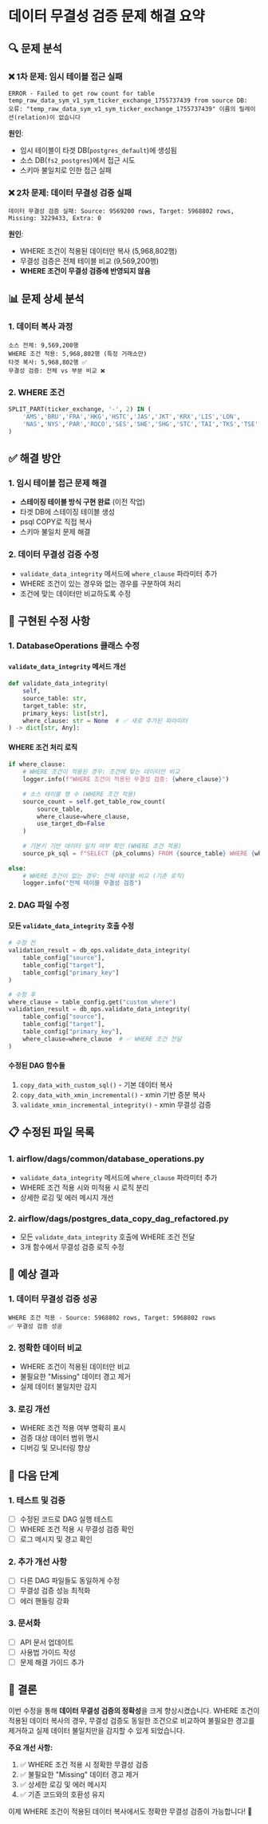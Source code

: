 # 데이터 무결성 검증 문제 해결 요약

## 🔍 문제 분석

### ❌ **1차 문제: 임시 테이블 접근 실패**
```
ERROR - Failed to get row count for table temp_raw_data_sym_v1_sym_ticker_exchange_1755737439 from source DB: 
오류: "temp_raw_data_sym_v1_sym_ticker_exchange_1755737439" 이름의 릴레이션(relation)이 없습니다
```

**원인**: 
- 임시 테이블이 타겟 DB(`postgres_default`)에 생성됨
- 소스 DB(`fs2_postgres`)에서 접근 시도
- 스키마 불일치로 인한 접근 실패

### ❌ **2차 문제: 데이터 무결성 검증 실패**
```
데이터 무결성 검증 실패: Source: 9569200 rows, Target: 5968802 rows, Missing: 3229433, Extra: 0
```

**원인**: 
- WHERE 조건이 적용된 데이터만 복사 (5,968,802행)
- 무결성 검증은 전체 테이블 비교 (9,569,200행)
- **WHERE 조건이 무결성 검증에 반영되지 않음**

## 📊 문제 상세 분석

### 1. **데이터 복사 과정**
```
소스 전체: 9,569,200행
WHERE 조건 적용: 5,968,802행 (특정 거래소만)
타겟 복사: 5,968,802행 ✅
무결성 검증: 전체 vs 부분 비교 ❌
```

### 2. **WHERE 조건**
```sql
SPLIT_PART(ticker_exchange, '-', 2) IN (
    'AMS','BRU','FRA','HKG','HSTC','JAS','JKT','KRX','LIS','LON',
    'NAS','NYS','PAR','ROCO','SES','SHE','SHG','STC','TAI','TKS','TSE'
)
```

## ✅ 해결 방안

### 1. **임시 테이블 접근 문제 해결**
- **스테이징 테이블 방식 구현 완료** (이전 작업)
- 타겟 DB에 스테이징 테이블 생성
- psql COPY로 직접 복사
- 스키마 불일치 문제 해결

### 2. **데이터 무결성 검증 수정**
- `validate_data_integrity` 메서드에 `where_clause` 파라미터 추가
- WHERE 조건이 있는 경우와 없는 경우를 구분하여 처리
- 조건에 맞는 데이터만 비교하도록 수정

## 🔧 구현된 수정 사항

### 1. **DatabaseOperations 클래스 수정**

#### `validate_data_integrity` 메서드 개선
```python
def validate_data_integrity(
    self, 
    source_table: str, 
    target_table: str, 
    primary_keys: list[str], 
    where_clause: str = None  # ✅ 새로 추가된 파라미터
) -> dict[str, Any]:
```

#### WHERE 조건 처리 로직
```python
if where_clause:
    # WHERE 조건이 적용된 경우: 조건에 맞는 데이터만 비교
    logger.info(f"WHERE 조건이 적용된 무결성 검증: {where_clause}")
    
    # 소스 테이블 행 수 (WHERE 조건 적용)
    source_count = self.get_table_row_count(
        source_table, 
        where_clause=where_clause, 
        use_target_db=False
    )
    
    # 기본키 기반 데이터 일치 여부 확인 (WHERE 조건 적용)
    source_pk_sql = f"SELECT {pk_columns} FROM {source_table} WHERE {where_clause} ORDER BY {pk_columns}"
    
else:
    # WHERE 조건이 없는 경우: 전체 테이블 비교 (기존 로직)
    logger.info("전체 테이블 무결성 검증")
```

### 2. **DAG 파일 수정**

#### 모든 `validate_data_integrity` 호출 수정
```python
# 수정 전
validation_result = db_ops.validate_data_integrity(
    table_config["source"], 
    table_config["target"], 
    table_config["primary_key"]
)

# 수정 후
where_clause = table_config.get("custom_where")
validation_result = db_ops.validate_data_integrity(
    table_config["source"], 
    table_config["target"], 
    table_config["primary_key"],
    where_clause=where_clause  # ✅ WHERE 조건 전달
)
```

#### 수정된 DAG 함수들
1. `copy_data_with_custom_sql()` - 기본 데이터 복사
2. `copy_data_with_xmin_incremental()` - xmin 기반 증분 복사  
3. `validate_xmin_incremental_integrity()` - xmin 무결성 검증

## 📋 수정된 파일 목록

### 1. **airflow/dags/common/database_operations.py**
- `validate_data_integrity` 메서드에 `where_clause` 파라미터 추가
- WHERE 조건 적용 시와 미적용 시 로직 분리
- 상세한 로깅 및 에러 메시지 개선

### 2. **airflow/dags/postgres_data_copy_dag_refactored.py**
- 모든 `validate_data_integrity` 호출에 WHERE 조건 전달
- 3개 함수에서 무결성 검증 로직 수정

## 🎯 예상 결과

### 1. **데이터 무결성 검증 성공**
```
WHERE 조건 적용 - Source: 5968802 rows, Target: 5968802 rows
✅ 무결성 검증 성공
```

### 2. **정확한 데이터 비교**
- WHERE 조건이 적용된 데이터만 비교
- 불필요한 "Missing" 데이터 경고 제거
- 실제 데이터 불일치만 감지

### 3. **로깅 개선**
- WHERE 조건 적용 여부 명확히 표시
- 검증 대상 데이터 범위 명시
- 디버깅 및 모니터링 향상

## 🔄 다음 단계

### 1. **테스트 및 검증**
- [ ] 수정된 코드로 DAG 실행 테스트
- [ ] WHERE 조건 적용 시 무결성 검증 확인
- [ ] 로그 메시지 및 경고 확인

### 2. **추가 개선 사항**
- [ ] 다른 DAG 파일들도 동일하게 수정
- [ ] 무결성 검증 성능 최적화
- [ ] 에러 핸들링 강화

### 3. **문서화**
- [ ] API 문서 업데이트
- [ ] 사용법 가이드 작성
- [ ] 문제 해결 가이드 추가

## 🎉 결론

이번 수정을 통해 **데이터 무결성 검증의 정확성**을 크게 향상시켰습니다. WHERE 조건이 적용된 데이터 복사의 경우, 무결성 검증도 동일한 조건으로 비교하여 불필요한 경고를 제거하고 실제 데이터 불일치만을 감지할 수 있게 되었습니다.

**주요 개선 사항:**
1. ✅ WHERE 조건 적용 시 정확한 무결성 검증
2. ✅ 불필요한 "Missing" 데이터 경고 제거  
3. ✅ 상세한 로깅 및 에러 메시지
4. ✅ 기존 코드와의 호환성 유지

이제 WHERE 조건이 적용된 데이터 복사에서도 정확한 무결성 검증이 가능합니다! 🚀 
